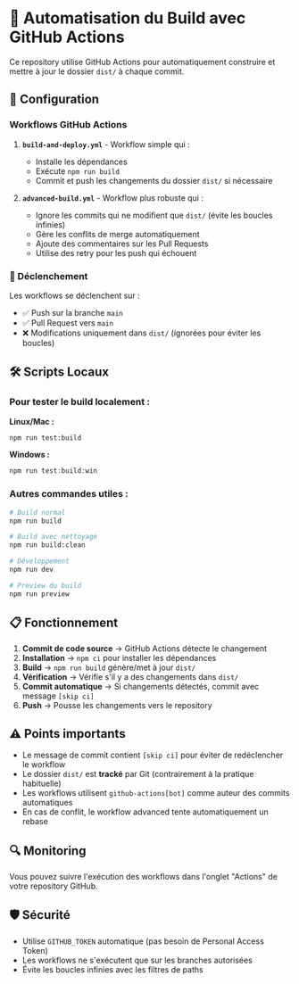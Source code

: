 # 🤖 Automatisation du Build avec GitHub Actions

Ce repository utilise GitHub Actions pour automatiquement construire et mettre à jour le dossier `dist/` à chaque commit.

## 🔧 Configuration

### Workflows GitHub Actions

1. **`build-and-deploy.yml`** - Workflow simple qui :
   - Installe les dépendances
   - Exécute `npm run build`
   - Commit et push les changements du dossier `dist/` si nécessaire

2. **`advanced-build.yml`** - Workflow plus robuste qui :
   - Ignore les commits qui ne modifient que `dist/` (évite les boucles infinies)
   - Gère les conflits de merge automatiquement
   - Ajoute des commentaires sur les Pull Requests
   - Utilise des retry pour les push qui échouent

### 🚦 Déclenchement

Les workflows se déclenchent sur :
- ✅ Push sur la branche `main`
- ✅ Pull Request vers `main`
- ❌ Modifications uniquement dans `dist/` (ignorées pour éviter les boucles)

## 🛠️ Scripts Locaux

### Pour tester le build localement :

**Linux/Mac :**
```bash
npm run test:build
```

**Windows :**
```powershell
npm run test:build:win
```

### Autres commandes utiles :

```bash
# Build normal
npm run build

# Build avec nettoyage
npm run build:clean

# Développement
npm run dev

# Preview du build
npm run preview
```

## 📋 Fonctionnement

1. **Commit de code source** → GitHub Actions détecte le changement
2. **Installation** → `npm ci` pour installer les dépendances
3. **Build** → `npm run build` génère/met à jour `dist/`
4. **Vérification** → Vérifie s'il y a des changements dans `dist/`
5. **Commit automatique** → Si changements détectés, commit avec message `[skip ci]`
6. **Push** → Pousse les changements vers le repository

## ⚠️ Points importants

- Le message de commit contient `[skip ci]` pour éviter de redéclencher le workflow
- Le dossier `dist/` est **tracké** par Git (contrairement à la pratique habituelle)
- Les workflows utilisent `github-actions[bot]` comme auteur des commits automatiques
- En cas de conflit, le workflow advanced tente automatiquement un rebase

## 🔍 Monitoring

Vous pouvez suivre l'exécution des workflows dans l'onglet "Actions" de votre repository GitHub.

## 🛡️ Sécurité

- Utilise `GITHUB_TOKEN` automatique (pas besoin de Personal Access Token)
- Les workflows ne s'exécutent que sur les branches autorisées
- Évite les boucles infinies avec les filtres de paths
